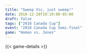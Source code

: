 ```yaml
---
title: "Sweep Vic, just sweep!"
date: 2018-12-28T19:19:00-05:00
draft: false
tags: ["2018 Canada Cup"]
event: "2018 Canada Cup Semi-final"
game: "Homan vs. Jones"
---
```

{{< game-details >}}
<!--more--> 